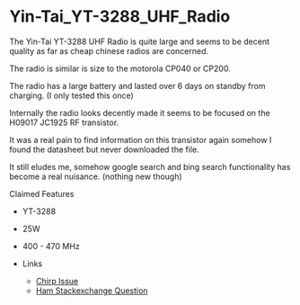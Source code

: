 # Yin-Tai_YT-3288_UHF_Radio

The Yin-Tai YT-3288 UHF Radio is quite large and seems to be decent quality as far as cheap chinese radios are concerned.

The radio is similar is size to the motorola CP040 or CP200.

The radio has a large battery and lasted over 6 days on standby from charging. (I only tested this once)

Internally the radio looks decently made it seems to be focused on the H09017 JC1925 RF transistor.

It was a real pain to find information on this transistor again somehow I found the datasheet but never downloaded the file.

It still eludes me, somehow google search and bing search functionality has become a real nuisance. (nothing new though)



Claimed Features
- YT-3288
- 25W
- 400 - 470 MHz


- Links
    - [Chirp Issue](https://chirp.danplanet.com/issues/11097)
    - [Ham Stackexchange Question](https://ham.stackexchange.com/questions/22397/chinese-radio-programming-software-identification-yin-tai-yt-3288)
